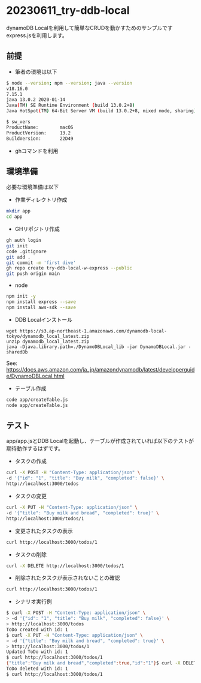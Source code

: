 # 20230611_try-ddb-local

dynamoDB Localを利用して簡単なCRUDを動かすためのサンプルです
express.jsを利用します。

## 前提

* 筆者の環境は以下

```bash
$ node --version; npm --version; java --version
v18.16.0
7.15.1
java 13.0.2 2020-01-14
Java(TM) SE Runtime Environment (build 13.0.2+8)
Java HotSpot(TM) 64-Bit Server VM (build 13.0.2+8, mixed mode, sharing)

$ sw_vers
ProductName:		macOS
ProductVersion:		13.2
BuildVersion:		22D49
```

* ghコマンドを利用

## 環境準備

必要な環境準備は以下

* 作業ディレクトリ作成

```bash
mkdir app
cd app
```

* GHリポジトリ作成

```bash
gh auth login
git init
code .gitignore
git add .
git commit -m 'first dive'
gh repo create try-ddb-local-w-express --public
git push origin main
```

* node

```bash
npm init -y
npm install express --save
npm install aws-sdk --save
```

* DDB Localインストール

```
wget https://s3.ap-northeast-1.amazonaws.com/dynamodb-local-tokyo/dynamodb_local_latest.zip
unzip dynamodb_local_latest.zip
java -Djava.library.path=./DynamoDBLocal_lib -jar DynamoDBLocal.jar -sharedDb
```
See: https://docs.aws.amazon.com/ja_jp/amazondynamodb/latest/developerguide/DynamoDBLocal.html

* テーブル作成

```bash
code app/createTable.js
node app/createTable.js
```

## テスト
app/app.jsとDDB Localを起動し、テーブルが作成されていれば以下のテストが期待動作するはずです。

* タスクの作成

```bash
curl -X POST -H "Content-Type: application/json" \
-d '{"id": "1", "title": "Buy milk", "completed": false}' \
http://localhost:3000/todos
```

* タスクの変更

```bash
curl -X PUT -H "Content-Type: application/json" \
-d '{"title": "Buy milk and bread", "completed": true}' \
http://localhost:3000/todos/1
```

* 変更されたタスクの表示

```bash
curl http://localhost:3000/todos/1
```

* タスクの削除

```bash
curl -X DELETE http://localhost:3000/todos/1
```

* 削除されたタスクが表示されないことの確認
```bash
curl http://localhost:3000/todos/1
```

* シナリオ実行例
```bash
$ curl -X POST -H "Content-Type: application/json" \
> -d '{"id": "1", "title": "Buy milk", "completed": false}' \
> http://localhost:3000/todos
ToDo created with id: 1
$ curl -X PUT -H "Content-Type: application/json" \
> -d '{"title": "Buy milk and bread", "completed": true}' \
> http://localhost:3000/todos/1
Updated ToDo with id: 1
$ curl http://localhost:3000/todos/1
{"title":"Buy milk and bread","completed":true,"id":"1"}$ curl -X DELETE http://localhost:3000/todos/1
ToDo deleted with id: 1
$ curl http://localhost:3000/todos/1
```


